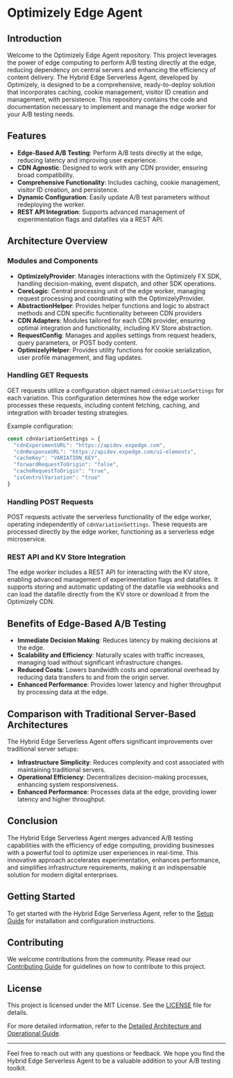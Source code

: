 
# Optimizely Edge Agent

## Introduction

Welcome to the Optimizely Edge Agent repository. This project leverages the power of edge computing to perform A/B testing directly at the edge, reducing dependency on central servers and enhancing the efficiency of content delivery. The Hybrid Edge Serverless Agent, developed by Optimizely, is designed to be a comprehensive, ready-to-deploy solution that incorporates caching, cookie management, visitor ID creation and management, with persistence. This repository contains the code and documentation necessary to implement and manage the edge worker for your A/B testing needs.

## Features

- **Edge-Based A/B Testing**: Perform A/B tests directly at the edge, reducing latency and improving user experience.
- **CDN Agnostic**: Designed to work with any CDN provider, ensuring broad compatibility.
- **Comprehensive Functionality**: Includes caching, cookie management, visitor ID creation, and persistence.
- **Dynamic Configuration**: Easily update A/B test parameters without redeploying the worker.
- **REST API Integration**: Supports advanced management of experimentation flags and datafiles via a REST API.

## Architecture Overview

### Modules and Components

- **OptimizelyProvider**: Manages interactions with the Optimizely FX SDK, handling decision-making, event dispatch, and other SDK operations.
- **CoreLogic**: Central processing unit of the edge worker, managing request processing and coordinating with the OptimizelyProvider.
- **AbstractionHelper**: Provides helper functions and logic to abstract methods and CDN specific fucntionality between CDN providers
- **CDN Adapters**: Modules tailored for each CDN provider, ensuring optimal integration and functionality, including KV Store abstraction.
- **RequestConfig**: Manages and applies settings from request headers, query parameters, or POST body content.
- **OptimizelyHelper**: Provides utility functions for cookie serialization, user profile management, and flag updates.

### Handling GET Requests

GET requests utilize a configuration object named `cdnVariationSettings` for each variation. This configuration determines how the edge worker processes these requests, including content fetching, caching, and integration with broader testing strategies.

Example configuration:
```javascript
const cdnVariationSettings = {
  "cdnExperimentURL": "https://apidev.expedge.com",
  "cdnResponseURL": "https://apidev.expedge.com/ui-elements",
  "cacheKey": "VARIATION_KEY",
  "forwardRequestToOrigin": "false",
  "cacheRequestToOrigin": "true",
  "isControlVariation": "true"
}
```

### Handling POST Requests

POST requests activate the serverless functionality of the edge worker, operating independently of `cdnVariationSettings`. These requests are processed directly by the edge worker, functioning as a serverless edge microservice.

### REST API and KV Store Integration

The edge worker includes a REST API for interacting with the KV store, enabling advanced management of experimentation flags and datafiles. It supports storing and automatic updating of the datafile via webhooks and can load the datafile directly from the KV store or download it from the Optimizely CDN.

## Benefits of Edge-Based A/B Testing

- **Immediate Decision Making**: Reduces latency by making decisions at the edge.
- **Scalability and Efficiency**: Naturally scales with traffic increases, managing load without significant infrastructure changes.
- **Reduced Costs**: Lowers bandwidth costs and operational overhead by reducing data transfers to and from the origin server.
- **Enhanced Performance**: Provides lower latency and higher throughput by processing data at the edge.

## Comparison with Traditional Server-Based Architectures

The Hybrid Edge Serverless Agent offers significant improvements over traditional server setups:
- **Infrastructure Simplicity**: Reduces complexity and cost associated with maintaining traditional servers.
- **Operational Efficiency**: Decentralizes decision-making processes, enhancing system responsiveness.
- **Enhanced Performance**: Processes data at the edge, providing lower latency and higher throughput.

## Conclusion

The Hybrid Edge Serverless Agent merges advanced A/B testing capabilities with the efficiency of edge computing, providing businesses with a powerful tool to optimize user experiences in real-time. This innovative approach accelerates experimentation, enhances performance, and simplifies infrastructure requirements, making it an indispensable solution for modern digital enterprises.

## Getting Started

To get started with the Hybrid Edge Serverless Agent, refer to the [Setup Guide](SETUP.md) for installation and configuration instructions.

## Contributing

We welcome contributions from the community. Please read our [Contributing Guide](CONTRIBUTING.md) for guidelines on how to contribute to this project.

## License

This project is licensed under the MIT License. See the [LICENSE](LICENSE.md) file for details.

For more detailed information, refer to the [Detailed Architecture and Operational Guide](docs/ARCHITECTURE.md).

---

Feel free to reach out with any questions or feedback. We hope you find the Hybrid Edge Serverless Agent to be a valuable addition to your A/B testing toolkit.
